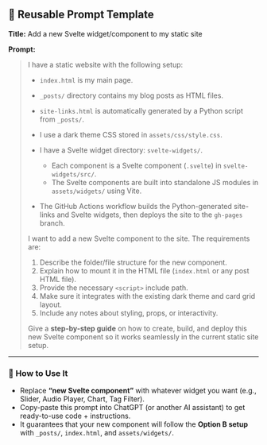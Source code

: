 ## 🔹 Reusable Prompt Template

**Title:** Add a new Svelte widget/component to my static site

**Prompt:**

> I have a static website with the following setup:
>
> * `index.html` is my main page.
> * `_posts/` directory contains my blog posts as HTML files.
> * `site-links.html` is automatically generated by a Python script from `_posts/`.
> * I use a dark theme CSS stored in `assets/css/style.css`.
> * I have a Svelte widget directory: `svelte-widgets/`.
>
>   * Each component is a Svelte component (`.svelte`) in `svelte-widgets/src/`.
>   * The Svelte components are built into standalone JS modules in `assets/widgets/` using Vite.
> * The GitHub Actions workflow builds the Python-generated site-links and Svelte widgets, then deploys the site to the `gh-pages` branch.
>
> I want to add a new Svelte component to the site. The requirements are:
>
> 1. Describe the folder/file structure for the new component.
> 2. Explain how to mount it in the HTML file (`index.html` or any post HTML file).
> 3. Provide the necessary `<script>` include path.
> 4. Make sure it integrates with the existing dark theme and card grid layout.
> 5. Include any notes about styling, props, or interactivity.
>
> Give a **step-by-step guide** on how to create, build, and deploy this new Svelte component so it works seamlessly in the current static site setup.

---

### 🔹 How to Use It

* Replace **“new Svelte component”** with whatever widget you want (e.g., Slider, Audio Player, Chart, Tag Filter).
* Copy-paste this prompt into ChatGPT (or another AI assistant) to get ready-to-use code + instructions.
* It guarantees that your new component will follow the **Option B setup** with `_posts/`, `index.html`, and `assets/widgets/`.


